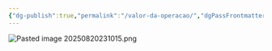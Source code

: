 ```yaml
---
{"dg-publish":true,"permalink":"/valor-da-operacao/","dgPassFrontmatter":true,"created":"2025-08-20T23:09:56.369-03:00","updated":"2025-08-20T23:11:47.058-03:00"}
---
```


![Pasted image 20250820231015.png](/img/user/4%20ARQUIVOS/Pasted%20image%2020250820231015.png)